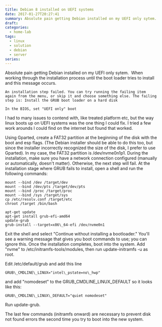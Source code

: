 ```yaml
---
title: Debian 8 installed on UEFI systems
date: 2017-01-27T20:27:41
summary: Absolute pain getting Debian installed on my UEFI only sytem. When working through the installation process until the boot loader tries to install and this message occurs.
draft:
categories:
  - home-lab
tags:
  - linux
  - solution
  - debian
  - server
series:
---
```


Absolute pain getting Debian installed on my UEFI only sytem.  When working through the installation process until the boot loader tries to install and this message occurs.

```
An installation step failed. You can try running the failing item again from the menu, or skip it and choose something else. The failing step is: Install the GRUB boot loader on a hard disk

In the BIOS, set "UEFI only" boot
```

I had to many issues to contend with, like treated platform etc, but the way linux boots up on UEFI systems was the one thing I could fix. I tried a few work arounds I could find on the internet but found that worked.

Using Gparted, create a FAT32 partition at the beginning of the disk with the boot and esp flags. (The Debian installer should be able to do this too, but since the installer incorrectly recognized the size of the disk, I prefer to use Gparted). In my case, the FAT32 partition is /dev/nvme0n1p1.
During the installation, make sure you have a network connection configured (manually or automatically, doesn't matter). Otherwise, the next step will fail.
At the installation stage where GRUB fails to install, open a shell and run the following commands:


```
mount --bind /dev /target/dev
mount --bind /dev/pts /target/dev/pts
mount --bind /proc /target/proc
mount --bind /sys /target/sys
cp /etc/resolv.conf /target/etc
chroot /target /bin/bash
```


```
apt-get update
apt-get install grub-efi-amd64
update-grub
grub-install --target=x86\_64-efi /dev/nvme0n1
```


Exit the shell and select "Continue without installing a bootloader." You'll see a warning message that gives you boot commands to use; you can ignore this.
Once the installation completes, boot into the system. Add "nvme" to /etc/initramfs-tools/modules, then run update-initramfs -u as root.

Edit /etc/default/grub and add this line

```
GRUB\_CMDLINE\_LINUX="intel\_pstate=no\_hwp"
```
and add "nomodeset" to the GRUB\_CMDLINE\_LINUX\_DEFAULT so it looks like this:
```
GRUB\_CMDLINE\_LINUX\_DEFAULT="quiet nomodeset"
```
Run update-grub.

The last few commands (initramfs onward) are necessary to prevent disk not found errors the second time you try to boot into the new system.